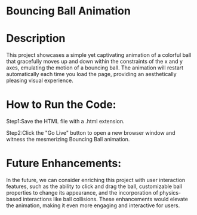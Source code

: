 # Bouncing Ball Animation
# Description
This project showcases a simple yet captivating animation of a colorful ball that gracefully moves up and down within the constraints of the x and y axes, emulating the motion of a bouncing ball. The animation will restart automatically each time you load the page, providing an aesthetically pleasing visual experience.

# How to Run the Code:
Step1:Save the HTML file with a .html extension.

Step2:Click the "Go Live" button to open a new browser window and witness the mesmerizing Bouncing Ball animation.

# Future Enhancements:
In the future, we can consider enriching this project with user interaction features, such as the ability to click and drag the ball, customizable ball properties to change its appearance, and the incorporation of physics-based interactions like ball collisions. These enhancements would elevate the animation, making it even more engaging and interactive for users.
